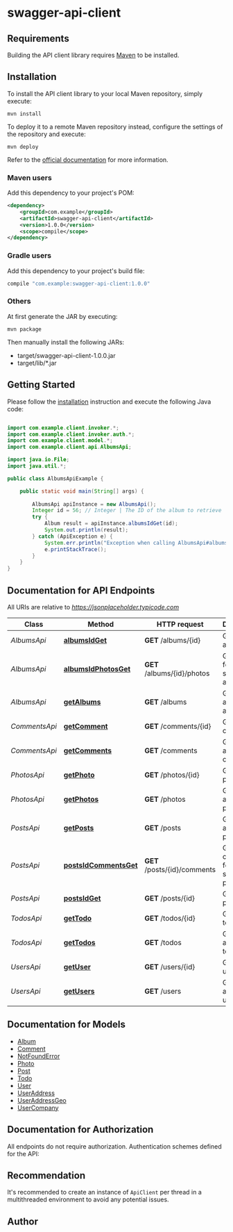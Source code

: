 # swagger-api-client

## Requirements

Building the API client library requires [Maven](https://maven.apache.org/) to be installed.

## Installation

To install the API client library to your local Maven repository, simply execute:

```shell
mvn install
```

To deploy it to a remote Maven repository instead, configure the settings of the repository and execute:

```shell
mvn deploy
```

Refer to the [official documentation](https://maven.apache.org/plugins/maven-deploy-plugin/usage.html) for more information.

### Maven users

Add this dependency to your project's POM:

```xml
<dependency>
    <groupId>com.example</groupId>
    <artifactId>swagger-api-client</artifactId>
    <version>1.0.0</version>
    <scope>compile</scope>
</dependency>
```

### Gradle users

Add this dependency to your project's build file:

```groovy
compile "com.example:swagger-api-client:1.0.0"
```

### Others

At first generate the JAR by executing:

    mvn package

Then manually install the following JARs:

* target/swagger-api-client-1.0.0.jar
* target/lib/*.jar

## Getting Started

Please follow the [installation](#installation) instruction and execute the following Java code:

```java

import com.example.client.invoker.*;
import com.example.client.invoker.auth.*;
import com.example.client.model.*;
import com.example.client.api.AlbumsApi;

import java.io.File;
import java.util.*;

public class AlbumsApiExample {

    public static void main(String[] args) {
        
        AlbumsApi apiInstance = new AlbumsApi();
        Integer id = 56; // Integer | The ID of the album to retrieve
        try {
            Album result = apiInstance.albumsIdGet(id);
            System.out.println(result);
        } catch (ApiException e) {
            System.err.println("Exception when calling AlbumsApi#albumsIdGet");
            e.printStackTrace();
        }
    }
}

```

## Documentation for API Endpoints

All URIs are relative to *https://jsonplaceholder.typicode.com*

Class | Method | HTTP request | Description
------------ | ------------- | ------------- | -------------
*AlbumsApi* | [**albumsIdGet**](docs/AlbumsApi.md#albumsIdGet) | **GET** /albums/{id} | Get specific album
*AlbumsApi* | [**albumsIdPhotosGet**](docs/AlbumsApi.md#albumsIdPhotosGet) | **GET** /albums/{id}/photos | Get photos for a specific album
*AlbumsApi* | [**getAlbums**](docs/AlbumsApi.md#getAlbums) | **GET** /albums | Get all available albums
*CommentsApi* | [**getComment**](docs/CommentsApi.md#getComment) | **GET** /comments/{id} | Get specific comment
*CommentsApi* | [**getComments**](docs/CommentsApi.md#getComments) | **GET** /comments | Get all available comments
*PhotosApi* | [**getPhoto**](docs/PhotosApi.md#getPhoto) | **GET** /photos/{id} | Get specific photo
*PhotosApi* | [**getPhotos**](docs/PhotosApi.md#getPhotos) | **GET** /photos | Get all available photos
*PostsApi* | [**getPosts**](docs/PostsApi.md#getPosts) | **GET** /posts | Get all available posts
*PostsApi* | [**postsIdCommentsGet**](docs/PostsApi.md#postsIdCommentsGet) | **GET** /posts/{id}/comments | Get comments for a specific post
*PostsApi* | [**postsIdGet**](docs/PostsApi.md#postsIdGet) | **GET** /posts/{id} | Get specific post
*TodosApi* | [**getTodo**](docs/TodosApi.md#getTodo) | **GET** /todos/{id} | Get specific todo
*TodosApi* | [**getTodos**](docs/TodosApi.md#getTodos) | **GET** /todos | Get all available todos
*UsersApi* | [**getUser**](docs/UsersApi.md#getUser) | **GET** /users/{id} | Get specific user
*UsersApi* | [**getUsers**](docs/UsersApi.md#getUsers) | **GET** /users | Get all available users


## Documentation for Models

 - [Album](docs/Album.md)
 - [Comment](docs/Comment.md)
 - [NotFoundError](docs/NotFoundError.md)
 - [Photo](docs/Photo.md)
 - [Post](docs/Post.md)
 - [Todo](docs/Todo.md)
 - [User](docs/User.md)
 - [UserAddress](docs/UserAddress.md)
 - [UserAddressGeo](docs/UserAddressGeo.md)
 - [UserCompany](docs/UserCompany.md)


## Documentation for Authorization

All endpoints do not require authorization.
Authentication schemes defined for the API:

## Recommendation

It's recommended to create an instance of `ApiClient` per thread in a multithreaded environment to avoid any potential issues.

## Author



